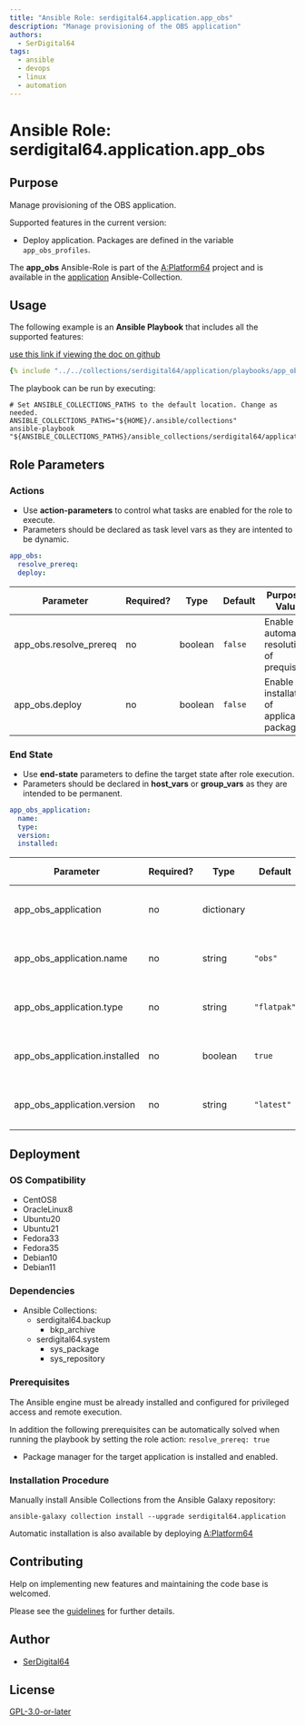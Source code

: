 ```yaml
---
title: "Ansible Role: serdigital64.application.app_obs"
description: "Manage provisioning of the OBS application"
authors:
  - SerDigital64
tags:
  - ansible
  - devops
  - linux
  - automation
---
```


# Ansible Role: serdigital64.application.app_obs

## Purpose

Manage provisioning of the OBS application.

Supported features in the current version:

- Deploy application. Packages are defined in the variable `app_obs_profiles`.

The **app_obs** Ansible-Role is part of the [A:Platform64](https://github.com/serdigital64/aplatform64) project and is available in the [application](../collections/application.md) Ansible-Collection.

## Usage

The following example is an **Ansible Playbook** that includes all the supported features:

[use this link if viewing the doc on github](../../collections/serdigital64/application/playbooks/app_obs.yml)

```yaml
{% include "../../collections/serdigital64/application/playbooks/app_obs.yml" %}
```

The playbook can be run by executing:

```shell
# Set ANSIBLE_COLLECTIONS_PATHS to the default location. Change as needed.
ANSIBLE_COLLECTIONS_PATHS="${HOME}/.ansible/collections"
ansible-playbook "${ANSIBLE_COLLECTIONS_PATHS}/ansible_collections/serdigital64/application/playbooks/app_obs.yml"
```

## Role Parameters

### Actions

- Use **action-parameters** to control what tasks are enabled for the role to execute.
- Parameters should be declared as task level vars as they are intented to be dynamic.

```yaml
app_obs:
  resolve_prereq:
  deploy:
```

| Parameter              | Required? | Type    | Default | Purpose / Value                             |
| ---------------------- | --------- | ------- | ------- | ------------------------------------------- |
| app_obs.resolve_prereq | no        | boolean | `false` | Enable automatic resolution of prequisites  |
| app_obs.deploy         | no        | boolean | `false` | Enable installation of application packages |

### End State

- Use **end-state** parameters to define the target state after role execution.
- Parameters should be declared in **host_vars** or **group_vars** as they are intended to be permanent.

```yaml
app_obs_application:
  name:
  type:
  version:
  installed:
```

| Parameter                     | Required? | Type       | Default     | Purpose / Value                    |
| ----------------------------- | --------- | ---------- | ----------- | ---------------------------------- |
| app_obs_application           | no        | dictionary |             | Set application package end state  |
| app_obs_application.name      | no        | string     | `"obs"`     | Select application package name    |
| app_obs_application.type      | no        | string     | `"flatpak"` | Select application package type    |
| app_obs_application.installed | no        | boolean    | `true`      | Set application package end state  |
| app_obs_application.version   | no        | string     | `"latest"`  | Select application package version |

## Deployment

### OS Compatibility

- CentOS8
- OracleLinux8
- Ubuntu20
- Ubuntu21
- Fedora33
- Fedora35
- Debian10
- Debian11

### Dependencies

- Ansible Collections:
  - serdigital64.backup
    - bkp_archive
  - serdigital64.system
    - sys_package
    - sys_repository

### Prerequisites

The Ansible engine must be already installed and configured for privileged access and remote execution.

In addition the following prerequisites can be automatically solved when running the playbook by setting the role action: `resolve_prereq: true`

- Package manager for the target application is installed and enabled.

### Installation Procedure

Manually install Ansible Collections from the Ansible Galaxy repository:

```shell
ansible-galaxy collection install --upgrade serdigital64.application
```

Automatic installation is also available by deploying [A:Platform64](https://aplatform64.readthedocs.io/en/latest/#deployment)

## Contributing

Help on implementing new features and maintaining the code base is welcomed.

Please see the [guidelines](../contributing/guidelines.md) for further details.

## Author

- [SerDigital64](https://serdigital64.github.io/)

## License

[GPL-3.0-or-later](https://www.gnu.org/licenses/gpl-3.0.txt)
